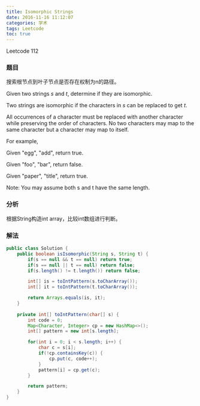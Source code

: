 ```yaml
---
title: Isomorphic Strings
date: 2016-11-16 11:12:07
categories: 学术
tags: Leetcode
toc: true
---
```


Leetcode 112

### 题目

搜索根节点到叶子节点是否存在权制为n的路径。

Given two strings _s_ and _t_, determine if they are isomorphic.

Two strings are isomorphic if the characters in _s_ can be replaced to get _t_.

All occurrences of a character must be replaced with another character while preserving the order of characters. No two characters may map to the same character but a character may map to itself.

For example,

Given "egg", "add", return true.

Given "foo", "bar", return false.

Given "paper", "title", return true.

Note:
You may assume both s and t have the same length.

### 分析

根据String构造int array，比较int数组进行判断。

### 解法

```java
public class Solution {
    public boolean isIsomorphic(String s, String t) {
        if(s == null && t == null) return true;
        if(s == null || t == null) return false;
        if(s.length() != t.length()) return false;

        int[] is = toIntPattern(s.toCharArray());
        int[] it = toIntPattern(t.toCharArray());

        return Arrays.equals(is, it);
    }
    
    private int[] toIntPattern(char[] s) {
        int code = 0;
        Map<Character, Integer> cp = new HashMap<>();
        int[] pattern = new int[s.length];

        for(int i = 0; i < s.length; i++) {
            char c = s[i];
            if(!cp.containsKey(c)) {
                cp.put(c, code++);
            }
            pattern[i] = cp.get(c);
        }

        return pattern;
    }
}
```
